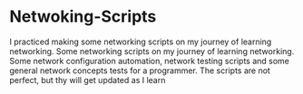 # Netwoking-Scripts
I practiced making some networking scripts on my journey of learning networking.
Some networking scripts on my journey of learning networking. Some network configuration automation, network testing scripts and some general network concepts tests for a programmer.
The scripts are not perfect, but thy will get updated as I learn
